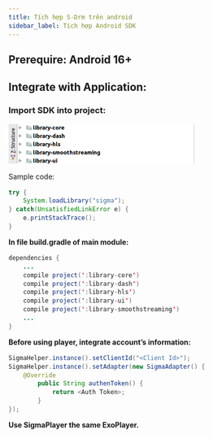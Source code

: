 ```yaml
---
title: Tích hợp S-Drm trên android
sidebar_label: Tích hợp Android SDK
---
```


## Prerequire: Android 16+
## Integrate with Application:
### Import SDK into project:
![Android Import SDK!](./imgs/intergrate_android_import.png "Android Import SDK")

Sample code:
	
```java
try {
	System.loadLibrary("sigma");
} catch(UnsatisfiedLinkError e) {
	e.printStackTrace();
}
```
**In file build.gradle of main module:** 
	
```java
dependencies {
	...
	compile project(':library-core')
	compile project(':library-dash')
	compile project(':library-hls')
	compile project(':library-ui')
	compile project(':library-smoothstreaming')
	...
}

```
	
**Before using player, integrate account’s information:**

```java
SigmaHelper.instance().setClientId("<Client Id>");
SigmaHelper.instance().setAdapter(new SigmaAdapter() {
	@Override
		public String authenToken() {
			return <Auth Token>;
		}
});
```
	
**Use SigmaPlayer the same ExoPlayer.**
